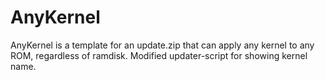 AnyKernel
=========

AnyKernel is a template for an update.zip that can apply any kernel to any ROM, regardless of ramdisk. Modified updater-script for showing kernel name.